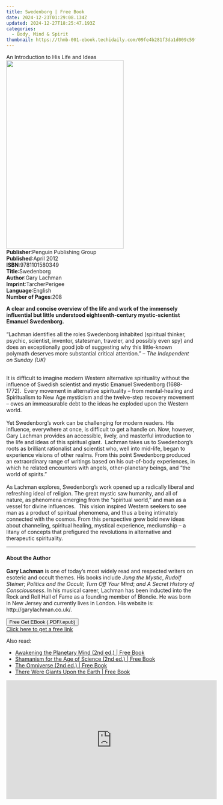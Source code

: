 ```yaml
---
title: Swedenborg | Free Book
date: 2024-12-23T01:29:08.134Z
updated: 2024-12-27T18:25:47.193Z
categories:
  - Body, Mind & Spirit
thumbnail: https://thmb-001-ebook.techidaily.com/09fe4b281f3da1d009c59f012db75d61102cbe32946b86dd01595d2324f85aac.jpg
---
```

<main id="book-container">
  <div class="flex flex-col">
    <div class="book-brief flex-1 py-6 px-4 sm:p-6 md:py-10 md:px-8">
      <!-- brief-->
      <div class="book-brief-main">An Introduction to His Life and Ideas</div>
    </div>
    <div
      class="book-meta-info flex-1 grid gap-4 col-start-1 col-end-3 row-start-1 sm:mb-6 sm:grid-cols-4 lg:gap-6 lg:col-start-2 lg:row-end-6 lg:row-span-6 lg:mb-0"
    >
      <div
        class="book-meta-info-left place-content-center mt-4 p-4 text-sm leading-6 col-start-2 col-span-2 dark:text-slate-400"
      >
        <img
          class="w-full h-500 object-cover rounded-lg sm:h-255 sm:col-span-2 lg:col-span-full"
          src="https://img-001-ebook.techidaily.com/40df0f5729697f1e563207c32e039fe1738de46b5d6112e125059acfac616090.jpg"
          alt=""
          width="312"
          height="500"
        />
      </div>
      <div
        class="book-meta-info-right mt-2 col-start-1 row-start-2 col-span-3 self-center"
      >
        <!-- meta data  -->
        <div class="flex flex-col px-4 md:px-8">
          <div class="flex-1">
            <strong>Publisher</strong>:<span class="px-2"
              >Penguin Publishing Group</span
            >
          </div>
          <div class="flex-1">
            <strong>Published</strong>:<span class="px-2">April 2012</span>
          </div>
          <div class="flex-1">
            <strong>ISBN</strong>:<span class="px-2">9781101580349</span>
          </div>
          <div class="flex-1">
            <strong>Title</strong>:<span class="px-2">Swedenborg</span>
          </div>
          <div class="flex-1">
            <strong>Author</strong>:<span class="px-2">Gary Lachman</span>
          </div>
          <div class="flex-1">
            <strong>Imprint</strong>:<span class="px-2">TarcherPerigee</span>
          </div>
          <div class="flex-1">
            <strong>Language</strong>:<span class="px-2">English</span>
          </div>
          <div class="flex-1">
            <strong>Number of Pages</strong>:<span class="px-2">208</span>
          </div>
        </div>
      </div>
    </div>
    <div class="book-description flex-1 py-6 px-4 sm:p-6 md:py-10 md:px-8">
      <div class="book-description-main">
        <div accordion-content="" id="description">
          <p>
            <b
              >A clear and concise overview of the life and work of the
              immensely influential but little understood eighteenth-century
              mystic-scientist Emanuel Swedenborg.</b
            ><br /><br />“Lachman identifies all the roles Swedenborg inhabited
            (spiritual thinker, psychic, scientist, inventor, statesman,
            traveler, and possibly even spy) and does an exceptionally good job
            of suggesting why this little-known polymath deserves more
            substantial critical attention.”&nbsp;–
            <i>The Independent on Sunday (UK)</i>
          </p>
          <br />It is difficult to imagine modern Western alternative
          spirituality without the influence of Swedish scientist and mystic
          Emanuel Swedenborg (1688-1772).&nbsp; Every movement in alternative
          spirituality – from mental-healing and Spiritualism to New Age
          mysticism and the twelve-step recovery movement – owes an immeasurable
          debt to the ideas he exploded upon the Western world. <br /><br />Yet
          Swedenborg’s work can be challenging for modern readers. His
          influence, everywhere at once, is difficult to get a handle
          on.&nbsp;Now, however, Gary Lachman provides an accessible, lively,
          and masterful introduction to the life and ideas of this spiritual
          giant. &nbsp;Lachman takes us to Swedenborg’s roots as brilliant
          rationalist and scientist who, well into mid-life, began to experience
          visions of other realms. From this point Swedenborg produced an
          extraordinary range of writings based on his out-of-body experiences,
          in which he related encounters with angels, other-planetary beings,
          and “the world of spirits.” <br /><br />As Lachman explores,
          Swedenborg’s work opened up a radically liberal and refreshing ideal
          of religion. The great mystic saw humanity, and all of nature, as
          phenomena emerging from the “spiritual world,” and man as a vessel for
          divine influences. &nbsp;This vision inspired Western seekers to see
          man as a product of spiritual phenomena, and thus a being intimately
          connected with the cosmos. From this perspective grew bold new ideas
          about channeling, spiritual healing, mystical experience, mediumship –
          a litany of concepts that prefigured the revolutions in alternative
          and therapeutic spirituality.
        </div>
        <div class="accordion-fader"></div>
      </div>
    </div>
    <div class="book-excerpts flex-1 py-6 px-4 sm:p-6 md:py-10 md:px-8">
      <!-- excerpts-->
      <div class="book-excerpts-main">
        <hr />
        <h4 class="placeholder placeholder-heading">
          <span>About the Author</span>
        </h4>
        <p>
          <b>Gary Lachman</b> is one of today’s most widely read and respected
          writers on esoteric and occult themes. His books include
          <i>Jung the Mystic</i>, <i>Rudolf Steiner</i>;
          <i>Politics and the Occult</i>; <i>Turn Off Your Mind</i>;
          <i>and A Secret History of Consciousness</i>. In his musical career,
          Lachman has been inducted into the Rock and Roll Hall of Fame as a
          founding member of Blondie. He was born in New Jersey and currently
          lives in London. His website is: http://garylachman.co.uk/.
        </p>
      </div>
    </div>
    <div
      class="book-about-author flex-1 py-6 px-4 sm:p-6 md:py-10 md:px-8"
    ></div>
    <div class="book-free-get flex-1 py-6 px-4 sm:p-6 md:py-10 md:px-8">
      <button
        id="btn-free-get"
        class="bg-blue-500 hover:bg-blue-700 text-white font-bold py-2 px-4 rounded"
      >
        Free Get EBook (.PDF/.epub)
      </button>
      <div id="countdown-display" class="px-2 text-lg mt-2"></div>
      <a
        id="free-link"
        class="hidden bg-blue-500 hover:bg-blue-700 text-white font-bold py-2 px-4 rounded"
        href="https://www.ebooks.com/en-us/book/849071/swedenborg/gary-lachman/"
        target="_blank"
        >Click here to get a free link</a
      >
    </div>
    <script>
      let countdownTime = 0;
      let countdownInterval = null;
      document
        .getElementById('btn-free-get')
        .addEventListener('click', startCountdown);
      function startCountdown() {
        countdownTime = new Date().getTime() + 60000 * 3;
        countdownInterval = setInterval(updateCountdown, 1000);
        document.getElementById('btn-free-get').disabled = true;
        document
          .getElementById('btn-free-get')
          .classList.add('bg-gray-500', 'cursor-not-allowed');
      }
      function updateCountdown() {
        let currentTime = new Date().getTime();
        let timeLeft = countdownTime - currentTime;
        let secondsLeft = Math.floor(timeLeft / 1000);
        document.getElementById('countdown-display').innerHTML =
          `Remaining time: ${secondsLeft} seconds.`;
        if (secondsLeft <= 0) {
          clearInterval(countdownInterval);
          document.getElementById('btn-free-get').classList.add('hidden');
          document.getElementById('free-link').classList.remove('hidden');
          document.getElementById('countdown-display').innerHTML = '';
        }
      }
    </script>
  </div>
</main>

<ins class="adsbygoogle"
      style="display:block"
      data-ad-client="ca-pub-7571918770474297"
      data-ad-slot="8358498916"
      data-ad-format="auto"
      data-full-width-responsive="true"></ins>
    

<span class="atpl-alsoreadstyle">Also read:</span>
<div><ul>
<li><a href="https://novels-ebooks.techidaily.com/95782396-9781591439387-awakening-the-planetary-mind-2nd-ed/"><u>Awakening the Planetary Mind (2nd ed.) | Free Book</u></a></li>
<li><a href="https://novels-ebooks.techidaily.com/95782400-9781591439776-shamanism-for-the-age-of-science-2nd-ed/"><u>Shamanism for the Age of Science (2nd ed.) | Free Book</u></a></li>
<li><a href="https://novels-ebooks.techidaily.com/95782399-9781591432166-the-omniverse-2nd-ed/"><u>The Omniverse (2nd ed.) | Free Book</u></a></li>
<li><a href="https://novels-ebooks.techidaily.com/95782397-9781591439578-there-were-giants-upon-the-earth/"><u>There Were Giants Upon the Earth | Free Book</u></a></li>
</ul></div>

<!-- affiliate ads begin -->
<iframe width="560" height="315" src="https://www.youtube.com/embed/eu4vwlZcMvM?si=4vEczfVU4BUUFP-t" title="YouTube video player" frameborder="0" allow="accelerometer; autoplay; clipboard-write; encrypted-media; gyroscope; picture-in-picture; web-share" referrerpolicy="strict-origin-when-cross-origin" allowfullscreen></iframe>
<!-- affiliate ads end -->

